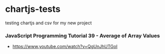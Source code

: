 # chartjs-tests
testing chartjs and csv for my new project

### JavaScript Programming Tutorial 39 - Average of Array Values

- https://www.youtube.com/watch?v=QgUnJhUTGoI
